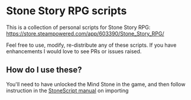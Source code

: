 # Stone Story RPG scripts

This is a collection of personal scripts for Stone Story RPG: https://store.steampowered.com/app/603390/Stone_Story_RPG/

Feel free to use, modify, re-distribute any of these scripts. If you have enhancements I would love to see PRs or issues raised.

## How do I use these?

You'll need to have unlocked the Mind Stone in the game, and then follow instruction in the [StoneScript manual](https://stonestoryrpg.com/stonescript/#import) on importing